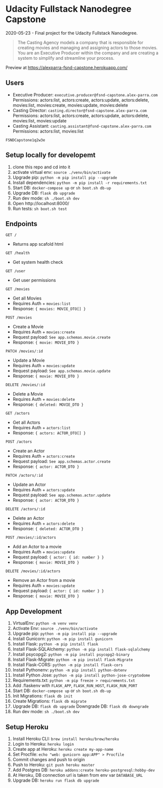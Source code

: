 # Udacity Fullstack Nanodegree Capstone

2020-05-23 - Final project for the Udacity Fullstack Nanodegree.

> The Casting Agency models a company that is responsible for creating movies and managing and assigning actors to those movies. You are an Executive Producer within the company and are creating a system to simplify and streamline your process.

Preview at https://alexparra-fsnd-capstone.herokuapp.com/

## Users

- Executive Producer: `executive.producer@fsnd-capstone.alex-parra.com`  
  Permissions: actors:list, actors:create, actors:update, actors:delete, movies:list, movies:create, movies:update, movies:delete
- Casting Director: `casting.director@fsnd-capstone.alex-parra.com`  
  Permissions: actors:list, actors:create, actors:update, actors:delete, movies:list, movies:update
- Casting Assistant: `casting.assistant@fsnd-capstone.alex-parra.com`  
  Permissions: actors:list, movies:list

```
FSNDCapstone1q2w3e
```

## Setup locally for developemt

1. clone this repo and cd into it
2. activate virtual env: `source ./venv/bin/activate`
3. Upgrade pip: `python -m pip install pip --upgrade`
4. Install dependencies: `python -m pip install -r requirements.txt`
5. Start DB: `docker-compose up` or `sh boot.sh db-up`
6. Upgrade DB: `flask db upgrade`
7. Run dev mode: `sh ./boot.sh dev`
8. Open http://localhost:8000/
9. Run tests: `sh boot.sh test`

## Endpoints

`GET /`

- Returns app scafold html

`GET /health`

- Get system health check

`GET /user`

- Get user permissions

`GET /movies`

- Get all Movies
- Requires Auth + `movies:list`
- Response: `{ movies: MOVIE_DTO[] }`

`POST /movies`

- Create a Movie
- Requires Auth + `movies:create`
- Request payload: `See app.schemas.movie.create`
- Response: `{ movie: MOVIE_DTO }`

`PATCH /movies/:id`

- Update a Movie
- Requires Auth + `movies:update`
- Request payload: `See app.schemas.movie.update`
- Response: `{ movie: MOVIE_DTO }`

`DELETE /movies/:id`

- Delete a Movie
- Requires Auth + `movies:delete`
- Response: `{ deleted: MOVIE_DTO }`

`GET /actors`

- Get all Actors
- Requires Auth + `actors:list`
- Response: `{ actors: ACTOR_DTO[] }`

`POST /actors`

- Create an Actor
- Requires Auth + `actors:create`
- Request payload: `See app.schemas.actor.create`
- Response: `{ actor: ACTOR_DTO }`

`PATCH /actors/:id`

- Update an Actor
- Requires Auth + `actors:update`
- Request payload: `See app.schemas.actor.update`
- Response: `{ actor: ACTOR_DTO }`

`DELETE /actors/:id`

- Delete an Actor
- Requires Auth + `actors:delete`
- Response: `{ deleted: ACTOR_DTO }`

`POST /movies/:id/actors`

- Add an Actor to a movie
- Requires Auth + `movies:update`
- Request payload: `{ actor: { id: number } }`
- Response: `{ movie: MOVIE_DTO }`

`DELETE /movies/:id/actors`

- Remove an Actor from a movie
- Requires Auth + `movies:update`
- Request payload: `{ actor: { id: number } }`
- Response: `{ movie: MOVIE_DTO }`

## App Development

1. VirtualEnv: `python -m venv venv`
2. Activate Env: `source ./venv/bin/activate`
3. Upgrade pip: `python -m pip install pip --upgrade`
4. Install Gunicorn: `python -m pip install gunicorn`
5. Install Flask: `python -m pip install flask`
6. Install Flask-SQLAlchemy: `python -m pip install flask-sqlalchemy`
7. Install psycopg2: `python -m pip install psycopg2-binary`
8. Install Flask-Migrate: `python -m pip install Flask-Migrate`
9. Install Flask-CORS: `python -m pip install flask-cors`
10. Install Pythonenv: `python -m pip install python-dotenv`
11. Install Python Jose: `python -m pip install python-jose-cryptodome`
12. Requirements.txt: `python -m pip freeze > requirements.txt`
13. Add .flaskenv with `FLASK_APP`, `FLASK_RUN_HOST`, `FLASK_RUN_PORT`
14. Start DB: `docker-compose up` or `sh boot.sh db-up`
15. Init Migrations: `flask db init`
16. Create Migrations: `flask db migrate`
17. Upgrade DB: `flask db upgrade`
    Downgrade DB: `flask db downgrade`
18. Run dev mode: `sh ./boot.sh dev`

## Setup Heroku

1. Install Heroku CLI: `brew install heroku/brew/heroku`
2. Login to Heroku: `heroku login`
3. Create app at Heroku: `heroku create my-app-name`
4. Set Procfile: `echo "web: gunicorn app:APP" > Procfile`
5. Commit changes and push to origin
6. Push to Heroku: `git push heroku master`
7. Add Postgres DB: `heroku addons:create heroku-postgresql:hobby-dev`
8. At Heroku, DB connection url is taken from env var `DATABASE_URL`
9. Upgrade DB: `heroku run flask db upgrade`
